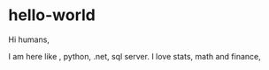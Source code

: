 # hello-world

Hi humans,

I am here like , python, .net, sql server.
I love stats, math and finance,
